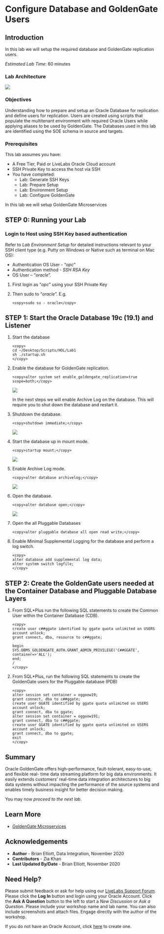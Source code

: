 # Configure Database and GoldenGate Users

## Introduction
In this lab we will setup the required database and GoldenGate replication users.

*Estimated Lab Time*:  60 minutes

### Lab Architecture
![](./images/ggmicroservicesarchitecture.png " ")

### Objectives
Understanding how to prepare and setup an Oracle Database for replication and define users for replication. Users are created using scripts that populate the multitenant environment with required Oracle Users while applying aliases to be used by GoldenGate. The Databases used in this lab are identified using the SOE schema in source and targets.

### Prerequisites
This lab assumes you have:
- A Free Tier, Paid or LiveLabs Oracle Cloud account
- SSH Private Key to access the host via SSH
- You have completed:
    - Lab: Generate SSH Keys
    - Lab: Prepare Setup
    - Lab: Environment Setup
    - Lab: Configure GoldenGate

In this lab we will setup GoldenGate Microservices

## **STEP 0**: Running your Lab
### Login to Host using SSH Key based authentication

Refer to *Lab Environment Setup* for detailed instructions relevant to your SSH client type (e.g. Putty on Windows or Native such as terminal on Mac OS):
  - Authentication OS User - “*opc*”
  - Authentication method - *SSH RSA Key*
  - OS User – “*oracle*”.

1. First login as “*opc*” using your SSH Private Key

2. Then sudo to “*oracle*”. E.g.

    ```
    <copy>sudo su - oracle</copy>
    ```

## **STEP 1:** Start the Oracle Database 19c (19.1) and Listener
1.	Start the database

    ```
    <copy>
    cd ~/Desktop/Scripts/HOL/Lab1  
    sh ./startup.sh
    </copy>
    ```

2. Enable the database for GoldenGate replication.

    ```
    <copy>alter system set enable_goldengate_replication=true scope=both;</copy>
    ```

    ![](./images/z2.png " ")

    In the next steps we will enable Archive Log on the database. This will require you to shut down the database and restart it.

4. Shutdown the database.

    ```
    <copy>shutdown immediate;</copy>
    ```

    ![](./images/z3.png " ")

5. Start the database up in mount mode.

    ```
    <copy>startup mount;</copy>
    ```

    ![](./images/z4.png " ")

6. Enable Archive Log mode.

    ```
    <copy>alter database archivelog;</copy>
    ```

    ![](./images/z5.png " ")

7. Open the database.

    ```
    <copy>alter database open;</copy>
    ```

    ![](./images/z6.png " ")

8.	Open the all Pluggable Databases

    ```
    <copy>alter pluggable database all open read write;</copy>
    ```

9. Enable Minimal Supplemental Logging for the database and perform a log switch.

    ```
    <copy>
    alter database add supplemental log data;
    alter system switch logfile;
    </copy>
    ```

## **STEP 2:** Create the GoldenGate users needed at the Container Database and Pluggable Database Layers
1. From SQL*Plus run the following SQL statements to create the Common User within the Container Database (CDB).

    ```
    <copy>
    create user c##ggate identified by ggate quota unlimited on USERS account unlock;
    grant connect, dba, resource to c##ggate;

    begin
    SYS.DBMS_GOLDENGATE_AUTH.GRANT_ADMIN_PRIVILEGE('C##GGATE', container=>'ALL');
    end;
    /
    </copy>
    ```

2. From SQL*Plus, run the following SQL statements to create the GoldenGate users for the Pluggable database (PDB)

    ```
    <copy>
    alter session set container = oggoow19;
    grant connect, dba to c##ggate;
    create user GGATE identified by ggate quota unlimited on USERS account unlock;
    grant connect, dba to ggate;
    alter session set container = oggoow191;
    grant connect, dba to c##ggate;
    create user GGATE identified by ggate quota unlimited on USERS account unlock;
    grant connect, dba to ggate;
    exit
    </copy>
    ```

## Summary
Oracle GoldenGate offers high-performance, fault-tolerant, easy-to-use, and flexible real- time data streaming platform for big data environments. It easily extends customers’ real-time data
integration architectures to big data systems without impacting the performance of the source systems and enables timely business insight for better decision making.

You may now *proceed to the next lab*.

## Learn More

* [GoldenGate Microservices](https://docs.oracle.com/en/middleware/goldengate/core/19.1/understanding/getting-started-oracle-goldengate.html#GUID-F317FD3B-5078-47BA-A4EC-8A138C36BD59)

## Acknowledgements
* **Author** - Brian Elliott, Data Integration, November 2020
* **Contributors** - Zia Khan
* **Last Updated By/Date** - Brian Elliott, November 2020

## Need Help?
Please submit feedback or ask for help using our [LiveLabs Support Forum](https://community.oracle.com/tech/developers/categories/livelabsdiscussions). Please click the **Log In** button and login using your Oracle Account. Click the **Ask A Question** button to the left to start a *New Discussion* or *Ask a Question*.  Please include your workshop name and lab name.  You can also include screenshots and attach files.  Engage directly with the author of the workshop.

If you do not have an Oracle Account, click [here](https://profile.oracle.com/myprofile/account/create-account.jspx) to create one.
